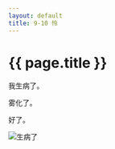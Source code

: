 ```yaml
---
layout: default
title: 9-10 怜	
---
```


# {{ page.title }}
我生病了。

雾化了。


好了。

![生病了](/assets/img/9-10怜.jpg)
